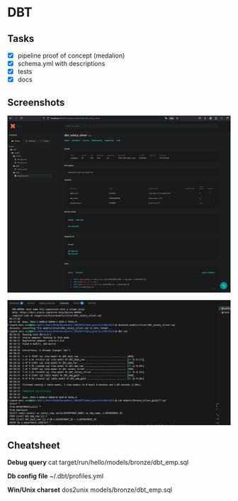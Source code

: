 # DBT
## Tasks
 - [x] pipeline proof of concept (medalion)
 - [x] schema.yml with descriptions
 - [x] tests
 - [x] docs

## Screenshots
![Docs](assets/docs1.png)

![dbt run + model preview](assets/image.png)

## Cheatsheet
**Debug query**
cat target/run/hello/models/bronze/dbt_emp.sql

**Db config file**
~/.dbt/profiles.yml

**Win/Unix charset**
dos2unix models/bronze/dbt_emp.sql
